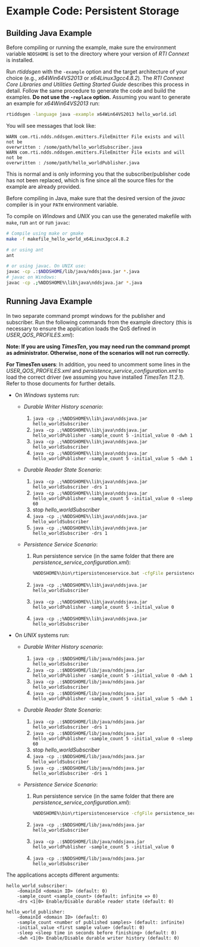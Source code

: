 # Example Code: Persistent Storage

## Building Java Example

Before compiling or running the example, make sure the environment variable
`NDDSHOME` is set to the directory where your version of *RTI Connext* is
installed.

Run *rtiddsgen* with the `-example` option and the target architecture of your
choice (e.g., *x64Win64VS2013* or *x64Linux3gcc4.8.2*). The *RTI Connext Core
Libraries and Utilities Getting Started Guide* describes this process in detail.
Follow the same procedure to generate the code and build the examples. **Do not
use the `-replace` option.** Assuming you want to generate an example for
*x64Win64VS2013* run:

```sh
rtiddsgen -language java -example x64Win64VS2013 hello_world.idl
```

You will see messages that look like:

```
WARN com.rti.ndds.nddsgen.emitters.FileEmitter File exists and will not be
overwritten : /some/path/hello_worldSubscriber.java
WARN com.rti.ndds.nddsgen.emitters.FileEmitter File exists and will not be
overwritten : /some/path/hello_worldPublisher.java
```

This is normal and is only informing you that the subscriber/publisher code has
not been replaced, which is fine since all the source files for the example are
already provided.

Before compiling in Java, make sure that the desired version of the *javac*
compiler is in your `PATH` environment variable.

To compile on *Windows* and *UNIX* you can use the generated makefile with
`make`, run `ant` or run `javac`:

``` sh
# Compile using make or gmake
make -f makefile_hello_world_x64Linux3gcc4.8.2

# or using ant
ant

# or using javac. On UNIX use:
javac -cp .:$NDDSHOME/lib/java/nddsjava.jar *.java
# javac on Windows:
javac -cp .;%NDDSHOME%\lib\java\nddsjava.jar *.java
```

## Running Java Example

In two separate command prompt windows for the publisher and subscriber.
Run the following commands from the example directory (this is necessary to
ensure the application loads the QoS defined in *USER_QOS_PROFILES.xml*):

**Note: If you are using *TimesTen*, you may need run the command prompt
as administrator. Otherwise, none of the scenarios will not run correctly.**

**For TimesTen users**: In addition, you need to uncomment some lines in the
*USER_QOS_PROFILES.xml* and *persistence_service_configuration.xml* to load the
correct driver (we assuming you have installed *TimesTen 11.2.1*). Refer to
those documents for further details.

-   On *Windows* systems run:

    -   *Durable Writer History scenario*:

        1.  `java -cp .;%NDDSHOME%\lib\java\nddsjava.jar hello_worldSubscriber`
        2.  `java -cp .;%NDDSHOME%\lib\java\nddsjava.jar hello_worldPublisher -sample_count 5 -initial_value 0 -dwh 1`
        3.  `java -cp .;%NDDSHOME%\lib\java\nddsjava.jar hello_worldSubscriber`
        4.  `java -cp .;%NDDSHOME%\lib\java\nddsjava.jar hello_worldPublisher -sample_count 5 -initial_value 5 -dwh 1`

    -   *Durable Reader State Scenario*:

        1.  `java -cp .;%NDDSHOME%\lib\java\nddsjava.jar hello_worldSubscriber -drs 1`
        2.  `java -cp .;%NDDSHOME%\lib\java\nddsjava.jar hello_worldPublisher -sample_count 5 -initial_value 0 -sleep 60`
        3.  stop *hello_worldSubscriber*
        4.  `java -cp .;%NDDSHOME%\lib\java\nddsjava.jar hello_worldSubscriber`
        5.  `java -cp .;%NDDSHOME%\lib\java\nddsjava.jar hello_worldSubscriber -drs 1`

    -   *Persistence Service Scenario*:

        1.  Run persistence service (in the same folder that there are
            *persistence_service_configuration.xml*):

            ```sh
            %NDDSHOME%\bin\rtipersistenceservice.bat -cfgFile persistence_service_configuration.xml -cfgName <persistence_service_database|persistence_service_filesystem>
            ```

        2.  `java -cp .;%NDDSHOME%\lib\java\nddsjava.jar hello_worldSubscriber`
        3.  `java -cp .;%NDDSHOME%\lib\java\nddsjava.jar hello_worldPublisher -sample_count 5 -initial_value 0`
        4.  `java -cp .;%NDDSHOME%\lib\java\nddsjava.jar hello_worldSubscriber`

-   On *UNIX* systems run:

    -   *Durable Writer History scenario*:

        1.  `java -cp .:$NDDSHOME/lib/java/nddsjava.jar hello_worldSubscriber`
        2.  `java -cp .:$NDDSHOME/lib/java/nddsjava.jar hello_worldPublisher -sample_count 5 -initial_value 0 -dwh 1`
        3.  `java -cp .:$NDDSHOME/lib/java/nddsjava.jar hello_worldSubscriber`
        4.  `java -cp .:$NDDSHOME/lib/java/nddsjava.jar hello_worldPublisher -sample_count 5 -initial_value 5 -dwh 1`

    -   *Durable Reader State Scenario*:

        1.  `java -cp .:$NDDSHOME/lib/java/nddsjava.jar hello_worldSubscriber -drs 1`
        2.  `java -cp .:$NDDSHOME/lib/java/nddsjava.jar hello_worldPublisher -sample_count 5 -initial_value 0 -sleep 60`
        3.  stop *hello_worldSubscriber*
        4.  `java -cp .:$NDDSHOME/lib/java/nddsjava.jar hello_worldSubscriber`
        5.  `java -cp .:$NDDSHOME/lib/java/nddsjava.jar hello_worldSubscriber -drs 1`

    -   *Persistence Service Scenario*:

        1.  Run persistence service (in the same folder that there are
            *persistence_service_configuration.xml*):

            ```sh
            %NDDSHOME%\bin\rtipersistenceservice -cfgFile persistence_service_configuration.xml -cfgName <persistence_service_database|persistence_service_filesystem>
            ```

        2.  `java -cp .:$NDDSHOME/lib/java/nddsjava.jar hello_worldSubscriber`
        3.  `java -cp .:$NDDSHOME/lib/java/nddsjava.jar hello_worldPublisher -sample_count 5 -initial_value 0`
        4.  `java -cp .:$NDDSHOME/lib/java/nddsjava.jar hello_worldSubscriber`

The applications accepts different arguments:

```
hello_world_subscriber:
    -domainId <domain ID> (default: 0)
    -sample_count <sample_count> (default: infinite => 0)
    -drs <1|0> Enable/Disable durable reader state (default: 0)

hello_world_publisher:
    -domainId <domain ID> (default: 0)
    -sample_count <number of published samples> (default: infinite)
    -initial_value <first sample value> (default: 0)
    -sleep <sleep time in seconds before finishing> (default: 0)
    -dwh <1|0> Enable/Disable durable writer history (default: 0)
```

